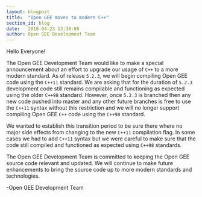 ```yaml
---
layout: blogpost
title:  "Open GEE moves to modern C++"
section_id: blog
date:   2018-04-23 13:30:00
author: Open GEE Development Team
---
```


Hello Everyone!

The Open GEE Development Team would like to make a special announcement about an
effort to upgrade our usage of `C++` to a more modern standard. As of release
`5.2.3`, we will begin compiling Open GEE code using the `C++11` standard. We are
asking that for the duration of `5.2.3` development code still remains compilable
and functioning as expected using the older `C++98` standard. However, once `5.2.3`
is branched then any new code pushed into master and any other future branches
is free to use the `C++11` syntax without this restriction and we will no longer
support compiling Open GEE `C++` code using the `C++98` standard.

We wanted to establish this transition period to be sure there where no major
side effects from changing to the new `C++11` compilation flag. In some cases we
had to add `C++11` syntax but we were careful to make sure that the code still
compiled and functioned as expected using `C++98` standards.

The Open GEE Development Team is committed to keeping the Open GEE source code
relevant and updated. We will continue to make future enhancements to bring the
source code up to more modern standards and technologies.

-Open GEE Development Team
